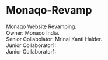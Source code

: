 # Monaqo-Revamp
Monaqo Website Revamping.
<br>
Owner: Monaqo India.
<br>
Senior Collabolator: Mrinal Kanti Halder.
<br>
Junior Collaborator1: 
<br>
Junior Collaborator1: 
